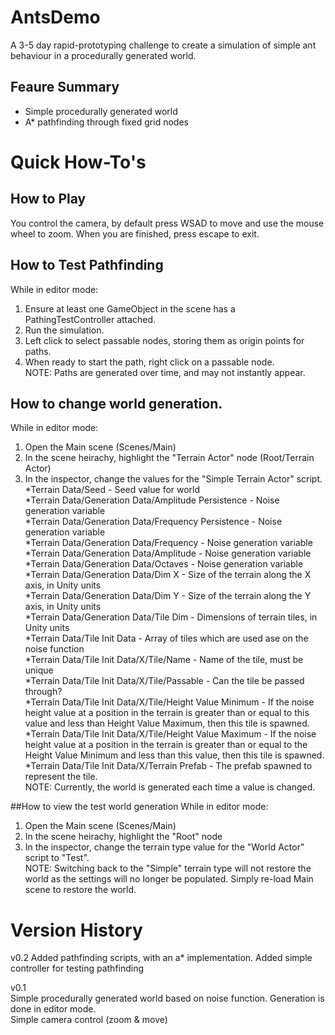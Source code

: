 # AntsDemo
A 3-5 day rapid-prototyping challenge to create a simulation of simple ant behaviour in a procedurally generated world.  

## Feaure Summary
* Simple procedurally generated world
* A* pathfinding through fixed grid nodes
  
# Quick How-To's
## How to Play
You control the camera, by default press WSAD to move and use the mouse wheel to zoom. When you are finished, press escape to exit.

## How to Test Pathfinding
While in editor mode:  
1. Ensure at least one GameObject in the scene has a PathingTestController attached.  
2. Run the simulation.  
3. Left click to select passable nodes, storing them as origin points for paths.  
4. When ready to start the path, right click on a passable node.  
NOTE: Paths are generated over time, and may not instantly appear.  
  
## How to change world generation.
While in editor mode:  
1. Open the Main scene (Scenes/Main)  
2. In the scene heirachy, highlight the "Terrain Actor" node (Root/Terrain Actor)  
3. In the inspector, change the values for the "Simple Terrain Actor" script.  
	*Terrain Data/Seed - Seed value for world  
	*Terrain Data/Generation Data/Amplitude Persistence - Noise generation variable  
	*Terrain Data/Generation Data/Frequency Persistence - Noise generation variable  
	*Terrain Data/Generation Data/Frequency - Noise generation variable  
	*Terrain Data/Generation Data/Amplitude - Noise generation variable  
	*Terrain Data/Generation Data/Octaves - Noise generation variable  
	*Terrain Data/Generation Data/Dim X - Size of the terrain along the X axis, in Unity units  
	*Terrain Data/Generation Data/Dim Y - Size of the terrain along the Y axis, in Unity units  
	*Terrain Data/Generation Data/Tile Dim - Dimensions of terrain tiles, in Unity units  
	*Terrain Data/Tile Init Data - Array of tiles which are used ase on the noise function  
	*Terrain Data/Tile Init Data/X/Tile/Name - Name of the tile, must be unique  
	*Terrain Data/Tile Init Data/X/Tile/Passable - Can the tile be passed through?  
	*Terrain Data/Tile Init Data/X/Tile/Height Value Minimum - If the noise height value at a position in the terrain is greater than or equal to this value and less than Height Value Maximum, then this tile is spawned.  
	*Terrain Data/Tile Init Data/X/Tile/Height Value Maximum - If the noise height value at a position in the terrain is greater than or equal to the Height Value Minimum and less than this value, then this tile is spawned.  
	*Terrain Data/Tile Init Data/X/Terrain Prefab - The prefab spawned to represent the tile.  
NOTE: Currently, the world is generated each time a value is changed.  
  
##How to view the test world generation
While in editor mode:  
1. Open the Main scene (Scenes/Main)  
2. In the scene heirachy, highlight the "Root" node  
3. In the inspector, change the terrain type value for the "World Actor" script to "Test".  
NOTE: Switching back to the "Simple" terrain type will not restore the world as the settings will no longer be populated. Simply re-load Main scene to restore the world.  

# Version History
v0.2
Added pathfinding scripts, with an a* implementation.
Added simple controller for testing pathfinding

v0.1  
Simple procedurally generated world based on noise function. Generation is done in editor mode.  
Simple camera control (zoom & move)  
